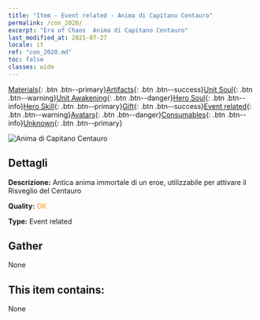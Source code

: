 ```yaml
---
title: "Item - Event related - Anima di Capitano Centauro"
permalink: /con_2020/
excerpt: "Era of Chaos  Anima di Capitano Centauro"
last_modified_at: 2021-07-27
locale: it
ref: "con_2020.md"
toc: false
classes: wide
---
```

 [Materials](/ItemsIT/){: .btn .btn--primary}[Artifacts](/ItemsIT/Artifacts/){: .btn .btn--success}[Unit Soul](/ItemsIT/UnitSoul/){: .btn .btn--warning}[Unit Awakening](/ItemsIT/UnitAwakening/){: .btn .btn--danger}[Hero Soul](/ItemsIT/HeroSoul/){: .btn .btn--info}[Hero Skill](/ItemsIT/HeroSkill/){: .btn .btn--primary}[Gift](/ItemsIT/Gift/){: .btn .btn--success}[Event related](/ItemsIT/Events/){: .btn .btn--warning}[Avatars](/ItemsIT/Avatars/){: .btn .btn--danger}[Consumables](/ItemsIT/Consumables/){: .btn .btn--info}[Unknown](/ItemsIT/Unknown/){: .btn .btn--primary}

 ![Anima di Capitano Centauro](/images/t/juexing_201.png)

## Dettagli
 **Descrizione:** Antica anima immortale di un eroe, utilizzabile per attivare il Risveglio del Centauro

 **Quality:** <span style="color: #FF8C00">OK</span>

 **Type:** Event related

## Gather

  None

## This item contains:

  None


